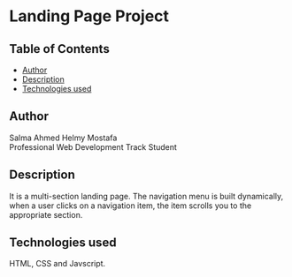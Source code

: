 # Landing Page Project

## Table of Contents

* [Author](#author)
* [Description](#description)
* [Technologies used](#technologies-used)


## Author

Salma Ahmed Helmy Mostafa  
Professional Web Development Track Student

## Description

It is a multi-section landing page. The navigation menu is built dynamically, when a user clicks on a navigation item, the item scrolls you to the appropriate section.

## Technologies used

HTML, CSS and Javscript.